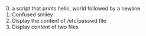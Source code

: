 0. a script that prints hello, world followed by a newline
1. Confused smiley
2. Display the content of /etc/passwd file
3. Display content of two files
